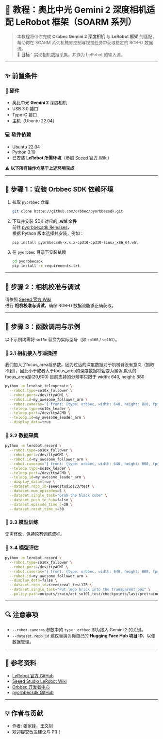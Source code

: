 # 📘 教程：奥比中光 Gemini 2 深度相机适配 LeRobot 框架（SOARM 系列）

> 本教程将带你完成 **Orbbec Gemini 2 深度相机** 与 **LeRobot 框架** 的适配，帮助你在 SOARM 系列机械臂控制与视觉任务中获取稳定的 RGB-D 数据流。  
> 🎯 **目标**：实现相机数据采集，并作为 LeRobot 的输入源。

---

## ✨ 前置条件

### 🔧 硬件
- 奥比中光 **Gemini 2** 深度相机  
- USB 3.0 接口  
- Type-C 接口  
- 主机（Ubuntu 22.04）

### 💻 软件依赖
- Ubuntu 22.04  
- Python 3.10  
- 已安装 **LeRobot 所需环境**（参照 [Seeed 官方 Wiki](https://wiki.seeedstudio.com/cn/lerobot_so100m_new/)）  

⚠️ **以下所有操作均基于上述环境完成**

---

## 🚀 步骤 1：安装 Orbbec SDK 依赖环境

1. 拉取 `pyorbbec` 仓库
   ```bash
   git clone https://github.com/orbbec/pyorbbecsdk.git
   ```

2. 下载并安装 SDK 对应的 **.whl 文件**  
   前往 [pyorbbecsdk Releases](https://github.com/orbbec/pyorbbecsdk/releases)，  
   根据 Python 版本选择并安装，例如：
   ```bash
   pip install pyorbbecsdk-x.x.x-cp310-cp310-linux_x86_64.whl
   ```

3. 在 `pyorbbec` 目录下安装依赖
   ```bash
   cd pyorbbecsdk
   pip install -r requirements.txt
   ```

---

## 🚀 步骤 2：相机校准与调试

请依照 [Seeed 官方 Wiki](https://wiki.seeedstudio.com/cn/lerobot_so100m_new/)  
进行 **相机校准与调试**，确保 RGB-D 数据流能够正确获取。

---

## 🚀 步骤 3：函数调用与示例

以下示例均需将 `so10x` 替换为实际型号（如 `so100` / `so101`）。

### 🔹 3.1 相机接入与遥操控

我们加入了focus_area超参数，因为过远的深度数据对于机械臂没有意义（抓取不到），因此小于或者大于focus_area的深度数据将会变为黑色,默认的focus_area是(20,600)
目前支持的分辨率只限于 width: 640, height: 880

```bash
python -m lerobot.teleoperate \
  --robot.type=so10x_follower \
  --robot.port=/dev/ttyACM1 \
  --robot.id=my_awesome_follower_arm \
  --robot.cameras="{ front: {type: orbbec, width: 640, height: 880, fps: 30, focus_area:(20,600)}}" \
  --teleop.type=so10x_leader \
  --teleop.port=/dev/ttyACM0 \
  --teleop.id=my_awesome_leader_arm \
  --display_data=true
```

### 🔹 3.2 数据采集
```bash
python -m lerobot.record \
  --robot.type=so10x_follower \
  --robot.port=/dev/ttyACM1 \
  --robot.id=my_awesome_follower_arm \
  --robot.cameras="{ front: {type: orbbec, width: 640, height: 880, fps: 30, focus_area:(20,600)}}" \
  --teleop.type=so10x_leader \
  --teleop.port=/dev/ttyACM0 \
  --teleop.id=my_awesome_leader_arm \
  --display_data=true \
  --dataset.repo_id=seeedstudio123/test \
  --dataset.num_episodes=5 \
  --dataset.single_task="Grab the black cube" \
  --dataset.push_to_hub=false \
  --dataset.episode_time_s=30 \
  --dataset.reset_time_s=30
```

### 🔹 3.3 模型训练
无需修改，保持原有训练流程。

### 🔹 3.4 模型评估
```bash
python -m lerobot.record \
  --robot.type=so10x_follower \
  --robot.port=/dev/ttyACM1 \
  --robot.cameras="{ front: {type: orbbec, width: 640, height: 880, fps: 30}}" \
  --robot.id=my_awesome_follower_arm \
  --display_data=false \
  --dataset.repo_id=seeed/eval_test123 \
  --dataset.single_task="Put lego brick into the transparent box" \
  --policy.path=outputs/train/act_so101_test/checkpoints/last/pretrained_model
```

---

## 🔍 注意事项

- `--robot.cameras` 参数中的 `type: orbbec` 即为接入 Gemini 2 的关键。  
- `--dataset.repo_id` 建议替换为你自己的 **Hugging Face Hub 项目 ID**，以便数据管理。

---

## 📖 参考资料

- [LeRobot 官方 GitHub](https://github.com/huggingface/lerobot)  
- [Seeed Studio LeRobot Wiki](https://wiki.seeedstudio.com/cn/lerobot_so100m_new/)  
- [Orbbec 开发者中心](https://developer.orbbec.com.cn/)  
- [pyorbbecsdk GitHub](https://github.com/orbbec/pyorbbecsdk)

---

## 💡 作者与贡献

- 作者: 张家铨，王文钊  
- 欢迎提交改进建议与 PR！
